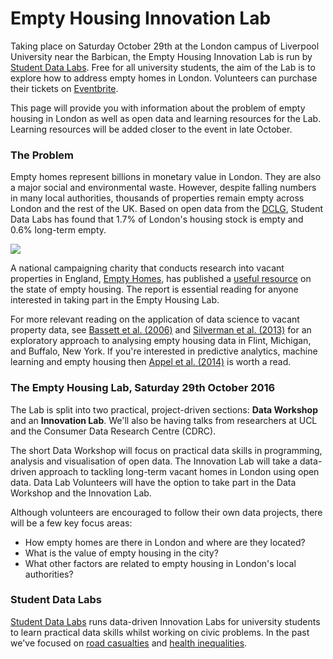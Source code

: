 # Empty Housing Innovation Lab

Taking place on Saturday October 29th at the London campus of Liverpool University near the Barbican, the Empty Housing Innovation Lab is run by [Student Data Labs](https://studentdatalabs.com). Free for all university students, the aim of the Lab is to explore how to address empty homes in London. Volunteers can purchase their tickets on [Eventbrite](https://www.eventbrite.co.uk/e/empty-housing-innovation-lab-tickets-27443479185).

This page will provide you with information about the problem of empty housing in London as well as open data and learning resources for the Lab. Learning resources will be added closer to the event in late October.

### The Problem
Empty homes represent billions in monetary value in London. They are also a major social and environmental waste. However, despite falling numbers in many local authorities, thousands of properties remain empty across London and the rest of the UK. Based on open data from the [DCLG](https://www.gov.uk/government/statistical-data-sets/live-tables-on-dwelling-stock-including-vacants), Student Data Labs has found that 1.7% of London's housing stock is empty and 0.6% long-term empty.

![](https://studentdatalabs.files.wordpress.com/2016/10/screen-shot-2016-10-21-at-03-01-14.png)

A national campaigning charity that conducts research into vacant properties in England, [Empty Homes](http://www.emptyhomes.com/), has published a [useful resource](http://www.emptyhomes.com/wp-content/uploads/2011/05/Empty-Homes-in-England-Final-September-2016.pdf) on the state of empty housing. The report is essential reading for anyone interested in taking part in the Empty Housing Lab. 

For more relevant reading on the application of data science to vacant property data, see [Bassett et al. (2006)](http://people.virginia.edu/~emb7d/docs/Understanding%20Owner%20Decision.pdf) and [Silverman et al. (2013)](http://onlinelibrary.wiley.com/store/10.1111/j.1467-9906.2012.00627.x/asset/j.1467-9906.2012.00627.x.pdf?v=1&t=iupqtvmt&s=4f8880b8a08e5e2f019c75163de4141c8ac0312d&systemMessage=Due+to+essential+maintenance+the+subscribe%2Frenew+pages+will+be+unavailable+on+Wednesday+26+October+between+02%3A00+-+08%3A00+BST%2F+09%3A00+%E2%80%93+15%3A00++SGT%2F+21%3A00-+03%3A00+EDT.+Apologies+for+the+inconvenience.) for an exploratory approach to analysing empty housing data in Flint, Michigan, and Buffalo, New York. If you're interested in predictive analytics, machine learning and empty housing then [Appel et al. (2014)](https://ideas.repec.org/a/eee/tefoso/v89y2014icp161-173.html) is worth a read. 

### The Empty Housing Lab, Saturday 29th October 2016
The Lab is split into two practical, project-driven sections: <b>Data Workshop</b> and an <b>Innovation Lab</b>. We'll also be having talks from researchers at UCL and the Consumer Data Research Centre (CDRC).

The short Data Workshop will focus on practical data skills in programming, analysis and visualisation of open data. The Innovation Lab will take a data-driven approach to tackling long-term vacant homes in London using open data. Data Lab Volunteers will have the option to take part in the Data Workshop and the Innovation Lab.

Although volunteers are encouraged to follow their own data projects, there will be a few key focus areas:
+ How empty homes are there in London and where are they located?
+ What is the value of empty housing in the city?
+ What other factors are related to empty housing in London's local authorities?

### Student Data Labs
[Student Data Labs](https://studentdatalabs.com) runs data-driven Innovation Labs for university students to learn practical data skills whilst working on civic problems. In the past we've focused on [road casualties](https://github.com/StudentDataLabs/VisionZeroInnovationLab) and [health inequalities](https://github.com/StudentDataLabs/HealthInnovationLab).
